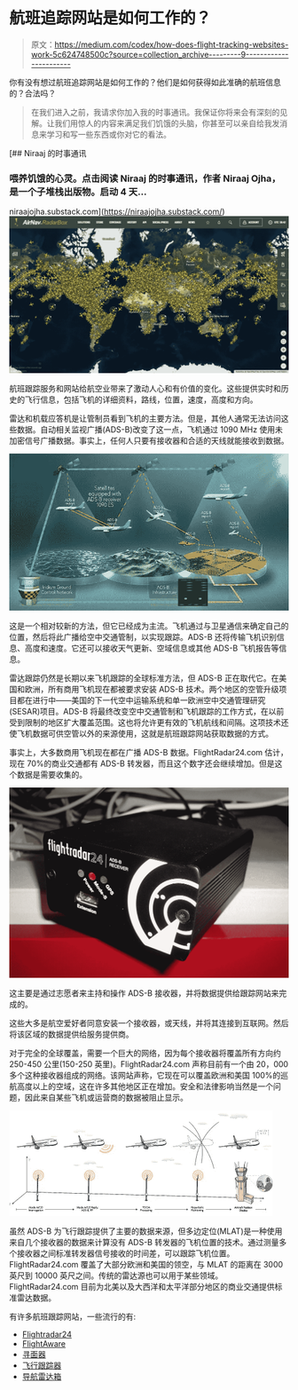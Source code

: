 # 航班追踪网站是如何工作的？

> 原文：<https://medium.com/codex/how-does-flight-tracking-websites-work-5c624748500c?source=collection_archive---------9----------------------->

你有没有想过航班追踪网站是如何工作的？他们是如何获得如此准确的航班信息的？合法吗？

> 在我们进入之前，我请求你加入我的时事通讯。我保证你将来会有深刻的见解。让我们用惊人的内容来满足我们饥饿的头脑，你甚至可以亲自给我发消息来学习和写一些东西或你对它的看法。

[](https://niraajojha.substack.com/) [## Niraaj 的时事通讯

### 喂养饥饿的心灵。点击阅读 Niraaj 的时事通讯，作者 Niraaj Ojha，是一个子堆栈出版物。启动 4 天…

niraajojha.substack.com](https://niraajojha.substack.com/) ![](img/e133d7db5eb9409216785aed7cb01540.png)

航班跟踪服务和网站给航空业带来了激动人心和有价值的变化。这些提供实时和历史的飞行信息，包括飞机的详细资料，路线，位置，速度，高度和方向。

雷达和机载应答机是让管制员看到飞机的主要方法。但是，其他人通常无法访问这些数据。自动相关监视广播(ADS-B)改变了这一点，飞机通过 1090 MHz 使用未加密信号广播数据。事实上，任何人只要有接收器和合适的天线就能接收到数据。

![](img/9f99d5a31095c44ef28c707932e216cf.png)

这是一个相对较新的方法，但它已经成为主流。飞机通过与卫星通信来确定自己的位置，然后将此广播给空中交通管制，以实现跟踪。ADS-B 还将传输飞机识别信息、高度和速度。它还可以接收天气更新、空域信息或其他 ADS-B 飞机报告等信息。

雷达跟踪仍然是长期以来飞机跟踪的全球标准方法，但 ADS-B 正在取代它。在美国和欧洲，所有商用飞机现在都被要求安装 ADS-B 技术。两个地区的空管升级项目都在进行中——美国的下一代空中运输系统和单一欧洲空中交通管理研究(SESAR)项目。ADS-B 将最终改变空中交通管制和飞机跟踪的工作方式，在以前受到限制的地区扩大覆盖范围。这也将允许更有效的飞机航线和间隔。这项技术还使飞机数据可供空管以外的来源使用，这就是航班跟踪网站获取数据的方式。

事实上，大多数商用飞机现在都在广播 ADS-B 数据。FlightRadar24.com 估计，现在 70%的商业交通都有 ADS-B 转发器，而且这个数字还会继续增加。但是这个数据是需要收集的。

![](img/438096c25246f2f63193beb9a8823841.png)

这主要是通过志愿者来主持和操作 ADS-B 接收器，并将数据提供给跟踪网站来完成的。

这些大多是航空爱好者同意安装一个接收器，或天线，并将其连接到互联网。然后将该区域的数据提供给服务提供商。

对于完全的全球覆盖，需要一个巨大的网络，因为每个接收器将覆盖所有方向约 250-450 公里(150-250 英里)。FlightRadar24.com 声称目前有一个由 20，000 多个这种接收器组成的网络。该网站声称，它现在可以覆盖欧洲和美国 100%的巡航高度以上的空域，这在许多其他地区正在增加。安全和法律影响当然是一个问题，因此来自某些飞机或运营商的数据被阻止显示。

![](img/7ae2d358518a72f71c6552a2f3515696.png)

虽然 ADS-B 为飞行跟踪提供了主要的数据来源，但多边定位(MLAT)是一种使用来自几个接收器的数据来计算没有 ADS-B 转发器的飞机位置的技术。通过测量多个接收器之间标准转发器信号接收的时间差，可以跟踪飞机位置。FlightRadar24.com 覆盖了大部分欧洲和美国的领空，与 MLAT 的距离在 3000 英尺到 10000 英尺之间。传统的雷达源也可以用于某些领域。FlightRadar24.com 目前为北美以及大西洋和太平洋部分地区的商业交通提供标准雷达数据。

有许多航班跟踪网站，一些流行的有:

*   [Flightradar24](https://stfly.me/flightradar24)
*   [FlightAware](https://stfly.me/flightaware)
*   [寻面器](https://stfly.me/planefinder)
*   [飞行跟踪器](https://stfly.me/flightstats)
*   [导航雷达箱](https://stfly.me/radarbox)